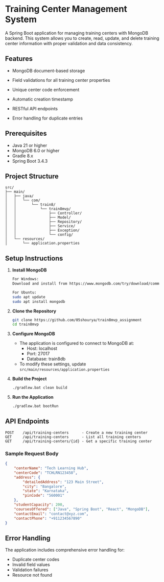 # Training Center Management System

A Spring Boot application for managing training centers with MongoDB backend. This system allows you to create, read, update, and delete training center information with proper validation and data consistency.

## Features

-   MongoDB document-based storage
-   Field validations for all training center properties
-   Unique center code enforcement
-   Automatic creation timestamp

-   RESTful API endpoints
-   Error handling for duplicate entries

## Prerequisites

-   Java 21 or higher
-   MongoDB 6.0 or higher
-   Gradle 8.x
-   Spring Boot 3.4.3

## Project Structure

```
src/
├── main/
│   ├── java/
│   │   └── com/
│   │       └── train8/
│   │           └── train8mvp/
│   │               ├── Controller/
│   │               ├── Model/
│   │               ├── Repository/
│   │               ├── Service/
│   │               ├── Exception/
│   │               └── config/
│   └── resources/
│       └── application.properties
```

## Setup Instructions

1. **Install MongoDB**

    ```bash
    For Windows:
    Download and install from https://www.mongodb.com/try/download/community

    For Ubuntu:
    sudo apt update
    sudo apt install mongodb
    ```

2. **Clone the Repository**

    ```bash
    git clone https://github.com/05shourya/train8mvp_assignment
    cd train8mvp
    ```

3. **Configure MongoDB**

    - The application is configured to connect to MongoDB at:
        - Host: localhost
        - Port: 27017
        - Database: train8db
    - To modify these settings, update `src/main/resources/application.properties`

4. **Build the Project**

    ```bash
    ./gradlew.bat clean build
    ```

5. **Run the Application**
    ```bash
    ./gradlew.bat bootRun
    ```

## API Endpoints

```
POST    /api/training-centers      - Create a new training center
GET     /api/training-centers      - List all training centers
GET     /api/training-centers/{id} - Get a specific training center
```

### Sample Request Body

```json
{
    "centerName": "Tech Learning Hub",
    "centerCode": "TCHLRN123458",
    "address": {
        "detailedAddress": "123 Main Street",
        "city": "Bangalore",
        "state": "Karnataka",
        "pinCode": "560001"
    },
    "studentCapacity": 200,
    "coursesOffered": ["Java", "Spring Boot", "React", "MongoDB"],
    "contactEmail": "contact@xyz.com",
    "contactPhone": "+911234567890"
}
```

## Error Handling

The application includes comprehensive error handling for:

-   Duplicate center codes
-   Invalid field values
-   Validation failures
-   Resource not found
